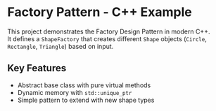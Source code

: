 # Factory Pattern - C++ Example

This project demonstrates the Factory Design Pattern in modern C++.  
It defines a `ShapeFactory` that creates different `Shape` objects (`Circle`, `Rectangle`, `Triangle`) based on input.

## Key Features
- Abstract base class with pure virtual methods
- Dynamic memory with `std::unique_ptr`
- Simple pattern to extend with new shape types

